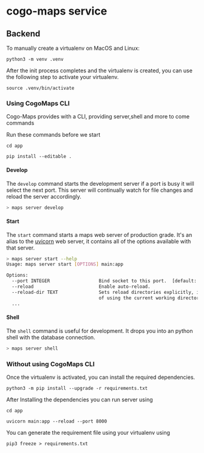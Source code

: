 # cogo-maps service


## Backend

To manually create a virtualenv on MacOS and Linux:

```
python3 -m venv .venv
```

After the init process completes and the virtualenv is created, you can use the following step to activate your virtualenv.
```
source .venv/bin/activate
```
### Using CogoMaps CLI
Cogo-Maps provides with a CLI, providing server,shell and more to come commands

Run these commands before we start
```
cd app
```
```
pip install --editable .
```

#### Develop

The `develop` command starts the development server if a port is busy it will select the next port. This server will continually watch for file changes and reload the server accordingly.

```bash
> maps server develop
```
#### Start

The `start` command starts a maps web server of production grade. It's an alias to the [uvicorn](https://www.uvicorn.org/) web server, it contains all of the options available with that server.

```bash
> maps server start --help
Usage: maps server start [OPTIONS] main:app

Options:
  --port INTEGER                  Bind socket to this port.  [default: 8000]
  --reload                        Enable auto-reload.
  --reload-dir TEXT               Sets reload directories explicitly, instead
                                  of using the current working directory.
  ...
```

#### Shell

The `shell` command is useful for development. It drops you into an python shell with the database connection.

```bash
> maps server shell
```

### Without using CogoMaps CLI

Once the virtualenv is activated, you can install the required dependencies.
```
python3 -m pip install --upgrade -r requirements.txt
```

After Installing the dependencies you can run server using

```
cd app
```
```
uvicorn main:app --reload --port 8000
```

You can generate the requirement file using your virtualenv using
```
pip3 freeze > requirements.txt
```
